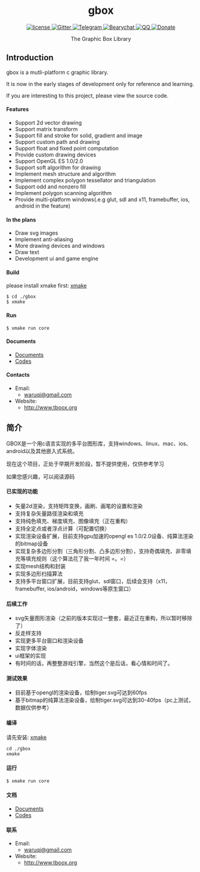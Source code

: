 <p>
<div align="center">
  <h1>gbox</h1>

  <div>
    <a href="https://github.com/tboox/vm86/blob/master/LICENSE.md">
      <img src="https://img.shields.io/github/license/tboox/vm86.svg?colorB=f48041&style=flat-square" alt="license" />
    </a>
    <a href="https://gitter.im/tboox/tboox?utm_source=badge&utm_medium=badge&utm_campaign=pr-badge&utm_content=badge">
      <img src="https://img.shields.io/gitter/room/tboox/tboox.svg?style=flat-square&colorB=96c312" alt="Gitter" />
    </a>
    <a href="https://t.me/joinchat/F2dIAw5iTkDUMwCQ_8CStw">
      <img src="https://img.shields.io/badge/chat-on%20telegram-blue.svg?style=flat-square" alt="Telegram" />
    </a>
    <a href="https://tboox.bearychat.com/signup/98bf6970b9f889d6ae3fbc3d50ee8a36">
      <img src="https://img.shields.io/badge/chat-on%20bearychat-brightgreen.svg?style=flat-square" alt="Bearychat" />
    </a>
    <a href="https://jq.qq.com/?_wv=1027&k=5hpwWFv">
      <img src="https://img.shields.io/badge/chat-on%20QQ-ff69b4.svg?style=flat-square" alt="QQ" />
    </a>
    <a href="http://tboox.org/donation/">
      <img src="https://img.shields.io/badge/donate-us-orange.svg?style=flat-square" alt="Donate" />
    </a>
  </div>

  <p>The Graphic Box Library</p>
</div>
</p>

## Introduction

gbox is a mutli-platform c graphic library. 

It is now in the early stages of development only for reference and learning.

If you are interesting to this project, please view the source code.

#### Features

- Support 2d vector drawing
- Support matrix transform
- Support fill and stroke for solid, gradient and image
- Support custom path and drawing
- Support float and fixed point computation
- Provide custom drawing devices
- Support OpenGL ES 1.0/2.0 
- Support soft algorithm for drawing
- Implement mesh structure and algorithm
- Implement complex polygon tessellator and triangulation
- Support odd and nonzero fill
- Implement polygon scanning algorithm
- Provide multi-platform windows(.e.g glut, sdl and x11, framebuffer, ios, android in the feature)

#### In the plans

- Draw svg images
- Implement anti-aliasing
- More drawing devices and windows
- Draw text 
- Development ui and game engine

#### Build

please install xmake first: [xmake](http://www.xmake.io)

    $ cd ./gbox
    $ xmake

#### Run

    $ xmake run core

#### Documents

* [Documents](https://github.com/tboox/gbox/wiki/documents)
* [Codes](https://github.com/tboox/gbox)

#### Contacts

- Email:   	    
	- waruqi@gmail.com
- Website: 	    
	- http://www.tboox.org


## 简介

GBOX是一个用c语言实现的多平台图形库，支持windows、linux、mac、ios、android以及其他嵌入式系统。

现在这个项目，正处于早期开发阶段，暂不提供使用，仅供参考学习

如果您感兴趣，可以阅读源码

#### 已实现的功能

- 矢量2d渲染，支持矩阵变换，画刷、画笔的设置和渲染
- 支持复杂矢量路径渲染和填充
- 支持纯色填充、梯度填充、图像填充（正在重构）
- 支持全定点或者浮点计算（可配置切换）
- 实现渲染设备扩展，目前支持gpu加速的opengl es 1.0/2.0设备、纯算法渲染的bitmap设备
- 实现复杂多边形分割（三角形分割、凸多边形分割），支持奇偶填充、非零填充等填充规则（这个算法花了我一年时间 =。=）
- 实现mesh结构和封装
- 实现多边形扫描算法
- 支持多平台窗口扩展，目前支持glut、sdl窗口，后续会支持（x11，framebuffer, ios/android，windows等原生窗口）

#### 后续工作

- svg矢量图形渲染（之前的版本实现过一整套，最近正在重构，所以暂时移除了）
- 反走样支持
- 实现更多平台窗口和渲染设备
- 实现字体渲染
- ui框架的实现
- 有时间的话，再整整游戏引擎，当然这个是后话，看心情和时间了。

#### 测试效果

- 目前基于opengl的渲染设备，绘制tiger.svg可达到60fps
- 基于bitmap的纯算法渲染设备，绘制tiger.svg可达到30-40fps（pc上测试，数据仅供参考）

#### 编译

请先安装: [xmake](http://www.xmake.io)

    cd ./gbox
    xmake

#### 运行

    $ xmake run core

#### 文档

* [Documents](https://github.com/tboox/gbox/wiki/documents)
* [Codes](https://github.com/tboox/gbox)

#### 联系

- Email:   	    
	- waruqi@gmail.com
- Website: 	    
	- http://www.tboox.org

